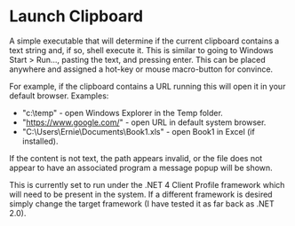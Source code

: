 Launch Clipboard
================

A simple executable that will determine if the current clipboard contains a text string
and, if so, shell execute it.  This is similar to going to Windows Start > Run..., 
pasting the text, and pressing enter.  This can be placed anywhere and assigned a 
hot-key or mouse macro-button for convince.

For example, if the clipboard contains a URL running this will open it in your 
default browser.  Examples:

* "c:\temp\" - open Windows Explorer in the Temp folder.
* "https://www.google.com/" - open URL in default system browser.
* "C:\Users\Ernie\Documents\Book1.xls" - open Book1 in Excel (if installed).

If the content is not text, the path appears invalid, or the file does not appear 
to have an associated program a message popup will be shown.

This is currently set to run under the .NET 4 Client Profile framework which
will need to be present in the system.  If a different framework is desired simply
change the target framework (I have tested it as far back as .NET 2.0).